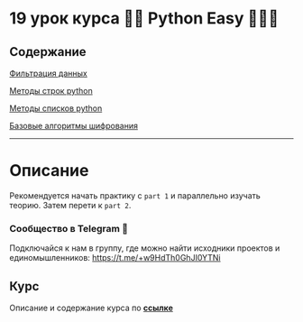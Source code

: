 # 19 урок курса 👩‍💻 Python Easy 👨🏻‍💻

## Содержание

[Фильтрация данных](theory/)

[Методы строк python](https://github.com/Codynodycom/python-easy-m1-l4/blob/main/theory/02-list-of-methods.md)

[Методы списков python](theory/01-02-list-methods.md)

[Базовые алгоритмы шифрования](theory/)

<hr>

# Описание

Рекомендуется начать практику с `part 1` и параллельно изучать теорию. Затем  перети к `part 2`.

### Сообщество в Telegram 👾

Подключайся к нам в группу, где можно найти исходники проектов и единомышленников: https://t.me/+w9HdTh0GhJI0YTNi

## Курс

Описание и содержание курса по **[ссылке](https://github.com/Codynodycom/python-easy-course)**